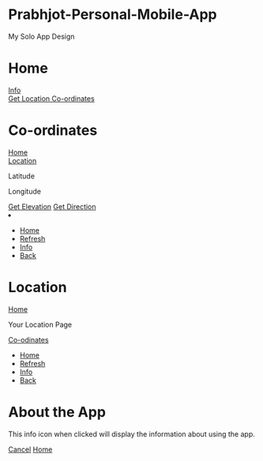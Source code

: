 Prabhjot-Personal-Mobile-App
============================

My Solo App Design

<!doctype html>
<html>
<head>
<meta charset="utf-8">

<title>ElevationAndDirection</title>
<meta name="viewport" content="width=device-width, initial-scale=1, maximum-scale=1" />
<link rel="stylesheet" href="CSS_Files/newthemeforapp.min.css" />
<link rel="stylesheet" href="CSS_Files/structure.css" />

<!--<link rel="stylesheet" href="http://code.jquery.com/mobile/1.3.1/jquery.mobile-1.3.1.min.css" />-->
<script src="http://code.jquery.com/jquery-1.9.1.min.js"></script>
<script src="http://code.jquery.com/mobile/1.3.1/jquery.mobile-1.3.1.min.js"></script>
 

<script src="Javascript_Files/myscript.js"></script>
<link rel="stylesheet" href="CSS_Files/myStyles.css" />
</head>

<body>
<!--<img src="images/mountains-valleys-phoneapp.jpg" alt="" height="100%" width="100%"/>-->
<div id="home" 
data-role="page" 
data-theme="a"
data-transition="slide"
data-title="View Source: Home">

<div data-role="header" data-position="fixed" data-theme="a">
<h1>Home</h1>
<!--<a href="#Coordinates">Cordinates</a>-->
<a href="#info" data-role="button" data-icon="info" data-iconpos="right" class="ui-btn-right" >Info</a>
</div>
<div data-role="content">
<a href="#Coordinates" data-transition="slide" data-role="button" data-icon="arrow-r">Get Location Co-ordinates</a>
</div><!--content ends-->
</div><!--page ends-->

<div id="Coordinates"
data-role="page"
data-theme="a"
data-transition="slide"
data-title="View Source: Co-ordinates">
<div data-role="header" data-position="fixed" data-theme="a">
<h1>Co-ordinates</h1>
<a href="#home" data-icon="home" data-iconpos="notext" class="ui-btn-right">Home</a>
</div><!--header ends-->


<div data-role="content">
<a href="#Location">Location</a>
<p>Latitude</p>
<p>Longitude</p>
</div>
<a href="#Get Elevation" data-role="button">Get Elevation</a>
<a href="#Get Direction" data-role="button">Get Direction</a>
<li><div data-role="footer" data-position="fixed" data-id="vs_footer">
<div data-role="navbar">
<ul>
<li><a href="#home" data-role="button" data-icon="home" data-iconpos="right" data-inline="true" >Home</a></li>
<li>
<a href="#Refresh" data-role="button" data-icon="refresh" data-iconpos="right" data-inline="true" class="ui-btn-block" data-position="fixed">Refresh</a></li>
<li><a href="#info" data-role="button" data-icon="info" data-iconpos="right" data-inline="true" >Info</a></li>
<li><a href="#home" data-role="button" data-icon="back" data-iconpos="right" data-inline="true" >Back</a></li>
</ul>
</div><!--navbar ends-->
</div><!--footer-->
</div><!--page ends-->


<div id="Location"
data-role="page"
data-theme="a"
data-transition="slide"
data-title="View Source: Location">
<div data-role="header" data-position="fixed" data-theme="a">
<h1>Location</h1>
<a href="#Coordinates" data-icon="home" data-iconpos="notext" class="ui-btn-right">Home</a>
</div><!--header ends-->
<p>Your Location Page</p>
<a href="#Coordinates">Co-odinates</a>

<div data-role="footer" data-position="fixed" data-id="vs_footer" >
<div data-role="navbar">
<ul>
<li><a href="#home" data-role="button" data-icon="home" data-iconpos="right">Home</a></li>
<li><a href="#Refresh" data-role="button" data-icon="refresh" data-iconpos="right"  class="ui-btn-block" >Refresh</a></li>
<li><a href="#info" data-role="button" data-icon="info" data-iconpos="right" data-inline="true" >Info</a></li>
<li><a href="#home" data-role="button" data-icon="back" data-iconpos="right" data-inline="true" class="ui-btn-block" >Back</a></li>
</ul>
</div><!--navbar ends-->
</div><!--footer-->
</div><!--page ends-->

<div data-role="page" id="info" data-theme="a">
<div data-role="header" data-theme="a">
<h1>About the App</h1>
</div>
<div data-role="content"
<p>This info icon when clicked will display the information about using the app.</p>
<a href="#"
data-role="button"
data-inline="true"
data-rel="back">Cancel</a>
<a href="#home"
data-role="button"
data-inline="true">Home</a>
</div><!--content ends-->
</div><!-- page ends-->

</body>
</html>

